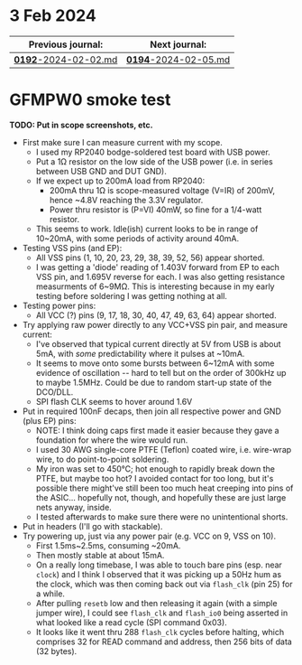 # 3 Feb 2024

| Previous journal: | Next journal: |
|-|-|
| [**0192**-2024-02-02.md](./0192-2024-02-02.md) | [**0194**-2024-02-05.md](./0194-2024-02-05.md) |

# GFMPW0 smoke test

**TODO: Put in scope screenshots, etc.**

*   First make sure I can measure current with my scope.
    *   I used my RP2040 bodge-soldered test board with USB power.
    *   Put a 1&ohm; resistor on the low side of the USB power (i.e. in series between USB GND and DUT GND).
    *   If we expect up to 200mA load from RP2040:
        *   200mA thru 1&ohm; is scope-measured voltage (V=IR) of 200mV, hence ~4.8V reaching the 3.3V regulator.
        *   Power thru resistor is (P=VI) 40mW, so fine for a 1/4-watt resistor.
    *   This seems to work. Idle(ish) current looks to be in range of 10~20mA, with some periods of activity around 40mA.
*   Testing VSS pins (and EP):
    *   All VSS pins (1, 10, 20, 23, 29, 38, 39, 52, 56) appear shorted.
    *   I was getting a 'diode' reading of 1.403V forward from EP to each VSS pin, and 1.695V reverse for each. I was also getting resistance measurments of 6~9M&ohm;. This is interesting because in my early testing before soldering I was getting nothing at all.
*   Testing power pins:
    *   All VCC (?) pins (9, 17, 18, 30, 40, 47, 49, 63, 64) appear shorted.
*   Try applying raw power directly to any VCC+VSS pin pair, and measure current:
    *   I've observed that typical current directly at 5V from USB is about 5mA, with *some* predictability where it pulses at ~10mA.
    *   It seems to move onto some bursts between 6~12mA with some evidence of oscillation -- hard to tell but on the order of 300kHz up to maybe 1.5MHz. Could be due to random start-up state of the DCO/DLL.
    *   SPI flash CLK seems to hover around 1.6V
*   Put in required 100nF decaps, then join all respective power and GND (plus EP) pins:
    *   NOTE: I think doing caps first made it easier because they gave a foundation for where the wire would run.
    *   I used 30 AWG single-core PTFE (Teflon) coated wire, i.e. wire-wrap wire, to do point-to-point soldering.
    *   My iron was set to 450&deg;C; hot enough to rapidly break down the PTFE, but maybe too hot? I avoided contact for too long, but it's possible there might've still been too much heat creeping into pins of the ASIC... hopefully not, though, and hopefully these are just large nets anyway, inside.
    *   I tested afterwards to make sure there were no unintentional shorts.
*   Put in headers (I'll go with stackable).
*   Try powering up, just via any power pair (e.g. VCC on 9, VSS on 10).
    *   First 1.5ms~2.5ms, consuming ~20mA.
    *   Then mostly stable at about 15mA.
    *   On a really long timebase, I was able to touch bare pins (esp. near `clock`) and I think I observed that it was picking up a 50Hz hum as the clock, which was then coming back out via `flash_clk` (pin 25) for a while.
    *   After pulling `resetb` low and then releasing it again (with a simple jumper wire), I could see `flash_clk` and `flash_io0` being asserted in what looked like a read cycle (SPI command 0x03).
    *   It looks like it went thru 288 `flash_clk` cycles before halting, which comprises 32 for READ command and address, then 256 bits of data (32 bytes).

